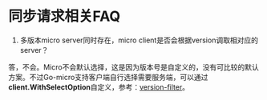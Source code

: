# 同步请求相关FAQ

1. 多版本micro server同时存在，micro client是否会根据version调取相对应的server？

答，不会。Micro不会默认选择，这是因为版本号是自定义的，没有可比较的默认方案。不过Go-micro支持客户端自行选择需要服务端，可以通过**client.WithSelectOption**自定义，参考：[version-filter](https://github.com/micro-in-cn/tutorials/tree/master/examples/senior-practices/micro-filter/version)。